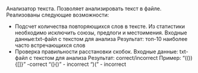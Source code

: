Анализатор текста. Позволяет анализировать текст в файле. Реализованы следующие возможности:
- Подсчет количества повторяющихся слов в тексте.
Из статистики
необходимо исключить союзы, предлоги и местоимения.
Входные данные:​ txt-файл с текстом для анализа Результат:​ топ-10 наиболее часто встречающихся слов
- Проверка правильности расстановки скобок.
Входные данные:​ txt-файл с текстом для анализа Результат:​ correct/incorrect Пример: “(()) {[]}” - ​correct “(}{)” - ​incorrect “)(” - ​incorrect
